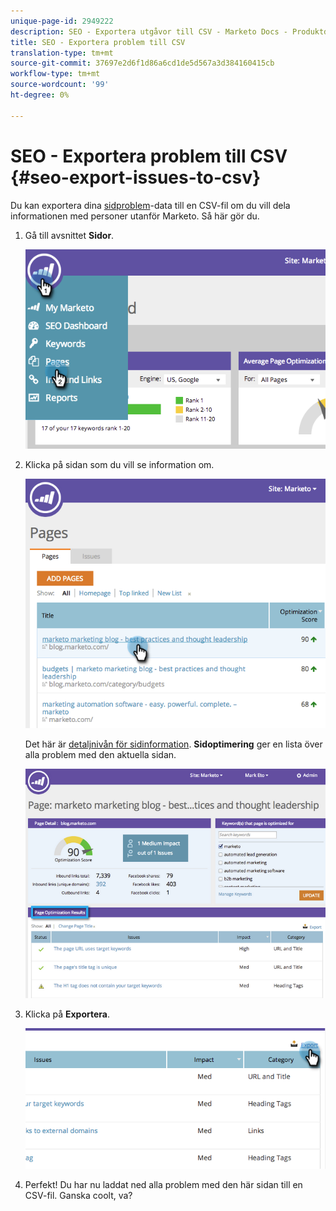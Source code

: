 ```yaml
---
unique-page-id: 2949222
description: SEO - Exportera utgåvor till CSV - Marketo Docs - Produktdokumentation
title: SEO - Exportera problem till CSV
translation-type: tm+mt
source-git-commit: 37697e2d6f1d86a6cd1de5d567a3d384160415cb
workflow-type: tm+mt
source-wordcount: '99'
ht-degree: 0%

---
```



# SEO - Exportera problem till CSV {#seo-export-issues-to-csv}

Du kan exportera dina [sidproblem](/help/marketo/product-docs/additional-apps/seo/pages/seo-understanding-pages.md)-data till en CSV-fil om du vill dela informationen med personer utanför Marketo. Så här gör du.

1. Gå till avsnittet **Sidor**.

   ![](assets/image2014-9-18-13-3a16-3a5.png)

1. Klicka på sidan som du vill se information om.

   ![](assets/image2014-9-18-13-3a16-3a8.png)

   Det här är [detaljnivån för sidinformation](/help/marketo/product-docs/additional-apps/seo/pages/seo-using-the-page-detail-drill-down.md). **Sidoptimering** ger en lista över alla problem med den aktuella sidan.

   ![](assets/image2014-9-18-13-3a16-3a12.png)

1. Klicka på **Exportera**.

   ![](assets/image2014-9-18-13-3a16-3a39.png)

1. Perfekt! Du har nu laddat ned alla problem med den här sidan till en CSV-fil. Ganska coolt, va?
